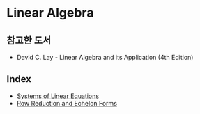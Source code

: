 # Linear Algebra

## 참고한 도서

- David C. Lay - Linear Algebra and its Application (4th Edition)


## Index

- [Systems of Linear Equations](https://github.com/kwan3854/Dev-log/tree/master/Study/Linear_Algebra/LA1-Systems_of_Linear_Equations.md)
- [Row Reduction and Echelon Forms](https://github.com/kwan3854/Dev-log/tree/master/Study/Linear_Algebra/LA2-Row_Reduction_and_Echelon_Forms.md)
